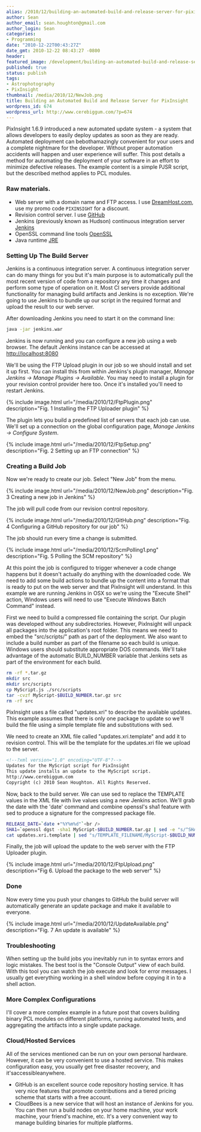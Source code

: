 ```yaml
---
alias: /2010/12/building-an-automated-build-and-release-server-for-pixinsight/index.html
author: Sean
author_email: sean.houghton@gmail.com
author_login: Sean
categories:
- Programming
date: "2010-12-22T00:43:27Z"
date_gmt: 2010-12-22 08:43:27 -0800
header:
featured_image: /development/building-an-automated-build-and-release-server-for-pixinsight/teaser.png
published: true
status: publish
tags:
- Astrophotography
- PixInsight
thumbnail: /media/2010/12/NewJob.png
title: Building an Automated Build and Release Server for PixInsight
wordpress_id: 674
wordpress_url: http://www.cerebiggum.com/?p=674
---
```

PixInsight 1.6.9 introduced a new automated update system - a system that allows developers to easily deploy updates as soon as they are ready. Automated deployment can bebothamazingly convenient for your users and a complete nightmare for the developer. Without proper automation accidents will happen and user experience will suffer. This post details a method for automating the deployment of your software in an effort to minimize defective releases. The example content is a simple PJSR script, but the described method applies to PCL modules.

### Raw materials.

- Web server with a domain name and FTP access. I use [DreamHost.com](http://dreamhost.com), use my promo code <code>PIXINSIGHT</code> for a discount.
- Revision control server. I use [GitHub](http://github.com)
- Jenkins (previously known as Hudson) continuous integration server [Jenkins](http://jenkins-ci.org)
- OpenSSL command line tools [OpenSSL](http://www.openssl.org)
- Java runtime [JRE](http://www.java.com/en/download)

### Setting Up The Build Server

Jenkins is a continuous integration server. A continuous integration server can do many things for you but it's main purpose is to automatically pull the most recent version of code from a repository any time it changes and perform some type of operation on it. Most CI servers provide additional functionality for managing build artifacts and Jenkins is no exception. We're going to use Jenkins to bundle up our script in the required format and upload the result to our web server.

After downloading Jenkins you need to start it on the command line:

```bash
java -jar jenkins.war
```

Jenkins is now running and you can configure a new job using a web browser.  The default Jenkins instance can be accessed at <a href="http://localhost:8080" target="_blank">http://localhost:8080</a>

We'll be using the FTP Upload plugin in our job so we should install and set it up first.  You can install this from within Jenkins's plugin manager, <em>Manage Jenkins -> Manage Plugins -> Available</em>.  You may need to install a plugin for your revision control provider here too.  Once it's installed you'll need to restart Jenkins.

{% include image.html url="/media/2010/12/FtpPlugin.png" description="Fig. 1  Installing the FTP Uploader plugin" %}

The plugin lets you build a predefined list of servers that each job can use.  We'll set up a connection on the global configuration page, <em>Manage Jenkins -> Configure System</em>.

{% include image.html url="/media/2010/12/FtpSetup.png" description="Fig. 2  Setting up an FTP connection" %}

### Creating a Build Job

Now we're ready to create our job.  Select "New Job" from the menu.

{% include image.html url="/media/2010/12/NewJob.png" description="Fig. 3 Creating a new job in Jenkins" %}

The job will pull code from our revision control repository.

{% include image.html url="/media/2010/12/GitHub.png" description="Fig. 4  Configuring a GitHub repository for our job" %}

The job should run every time a change is submitted.

{% include image.html url="/media/2010/12/ScmPolling1.png" description="Fig. 5  Polling the SCM repository" %}

At this point the job is configured to trigger whenever a code change happens but it doesn't actually do anything with the downloaded code. We need to add some build actions to bundle up the content into a format that is ready to put on the web server and that PixInsight will understand.  In this example we are running Jenkins in OSX so we're using the "Execute Shell" action, Windows users will need to use "Execute Windows Batch Command" instead.

First we need to build a compressed file containing the script. Our plugin was developed without any subdirectories. However, PixInsight will unpack all packages into the application's root folder. This means we need to embed the "src/scripts/" path as part of the deployment.  We also want to include a build number as part of the filename so each build is unique.  Windows users should substitute appropriate DOS commands. We'll take advantage of the automatic BUILD_NUMBER variable that Jenkins sets as part of the environment for each build.

```bash
rm -rf *.tar.gz
mkdir src
mkdir src/scripts
cp MyScript.js ./src/scripts
tar -cvzf MyScript-$BUILD_NUMBER.tar.gz src
rm -rf src
```

PixInsight uses a file called "updates.xri" to describe the available updates.  This example assumes that there is only one package to update so we'll build the file using a simple template file and substitutions with sed.

We need to create an XML file called "updates.xri.template" and add it to revision control.  This will be the template for the updates.xri file we upload to the server.

```xml
<!--?xml version="1.0" encoding="UTF-8"?-->
Updates for the MyScript script for PixInsight
This update installs an update to the MyScript script.
http://www.cerebiggum.com
Copyright (c) 2010 Sean Houghton. All Rights Reserved.
```

Now, back to the build server.  We can use sed to replace the TEMPLATE values in the XML file with live values using a new Jenkins action.  We'll grab the date with the 'date' command and combine openssl's sha1 feature with sed to produce a signature for the compressed package file.

```bash
RELEASE_DATE=`date +"%Y%m%d"`<br />
SHA1=`openssl dgst -sha1 MyScript-$BUILD_NUMBER.tar.gz | sed -e "s/^SHA1.*=//" | sed -e "s/[ ]\(.*\)/\1/"`<br />
cat updates.xri.template | sed "s/TEMPLATE_FILENAME/MyScript-$BUILD_NUMBER.tar.gz/" | sed "s/TEMPLATE_RELEASE_DATE/$RELEASE_DATE/" | sed "s/TEMPLATE_SHA1/$SHA1/" > updates.xri<br />
```

Finally, the job will upload the update to the web server with the FTP Uploader plugin.

{% include image.html url="/media/2010/12/FtpUpload.png" description="Fig 6.  Upload the package to the web server" %}

### Done

Now every time you push your changes to GitHub the build server will automatically generate an update package and make it available to everyone.

{% include image.html url="/media/2010/12/UpdateAvailable.png" description="Fig. 7  An update is available" %}

### Troubleshooting

When setting up the build jobs you inevitably run in to syntax errors and logic mistakes.  The best tool is the "Console Output" view of each build.  With this tool you can watch the job execute and look for error messages.  I usually get everything working in a shell window before copying it in to a shell action.

### More Complex Configurations

I'll cover a more complex example in a future post that covers building binary PCL modules on different platforms, running automated tests, and aggregating the artifacts into a single update package.

### Cloud/Hosted Services

All of the services mentioned can be run on your own personal hardware. However, it can be very convenient to use a hosted service. This makes configuration easy, you usually get free disaster recovery, and it'saccessibleanywhere.

- GitHub is an excellent source code repository hosting service. It has very nice features that promote contributions and a tiered pricing scheme that starts with a free account.
- CloudBees is a new service that will host an instance of Jenkins for you. You can then run a build nodes on your home machine, your work machine, your friend's machine, etc. It's a very convenient way to manage building binaries for multiple platforms.

